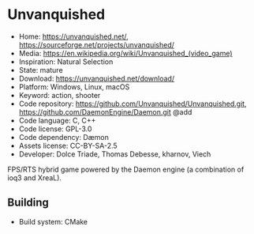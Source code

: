 # Unvanquished

- Home: https://unvanquished.net/, https://sourceforge.net/projects/unvanquished/
- Media: https://en.wikipedia.org/wiki/Unvanquished_(video_game)
- Inspiration: Natural Selection
- State: mature
- Download: https://unvanquished.net/download/
- Platform: Windows, Linux, macOS
- Keyword: action, shooter
- Code repository: https://github.com/Unvanquished/Unvanquished.git, https://github.com/DaemonEngine/Daemon.git @add
- Code language: C, C++
- Code license: GPL-3.0
- Code dependency: Dæmon
- Assets license: CC-BY-SA-2.5
- Developer: Dolce Triade, Thomas Debesse, kharnov, Viech

FPS/RTS hybrid game powered by the Daemon engine (a combination of ioq3 and XreaL).

## Building

- Build system: CMake
